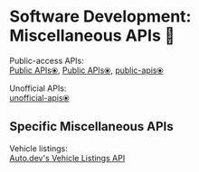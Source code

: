 # Software Development: Miscellaneous APIs 🔌

Public-access APIs:  
[Public APIs⦿](https://public-apis.io/),
[Public APIs⦿](https://public-apis.xyz/),
[public-apis⦿](https://github.com/public-apis/public-apis)

Unofficial APIs:  
[unofficial-apis⦿](https://github.com/Rolstenhouse/unofficial-apis)

## Specific Miscellaneous APIs

Vehicle listings:  
[Auto.dev's Vehicle Listings API](https://www.auto.dev/listings)
